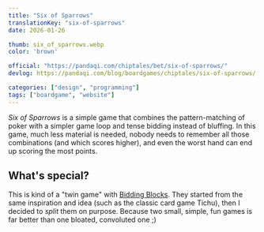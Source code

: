 ```yaml
---
title: "Six of Sparrows"
translationKey: "six-of-sparrows"
date: 2026-01-26

thumb: six_of_sparrows.webp
color: 'brown'

official: "https://pandaqi.com/chiptales/bet/six-of-sparrows/"
devlog: https://pandaqi.com/blog/boardgames/chiptales/six-of-sparrows/

categories: ["design", "programming"]
tags: ["boardgame", "website"]
---
```


_Six of Sparrows_ is a simple game that combines the pattern-matching of poker with a simpler game loop and tense bidding instead of bluffing. In this game, much less material is needed, nobody needs to remember all those combinations (and which scores higher), and even the worst hand can end up scoring the most points.

## What's special?

This is kind of a "twin game" with [Bidding Blocks](/design/boardgame/bidding-blocks/). They started from the same inspiration and idea (such as the classic card game Tichu), then I decided to _split_ them on purpose. Because two small, simple, fun games is far better than one bloated, convoluted one ;)